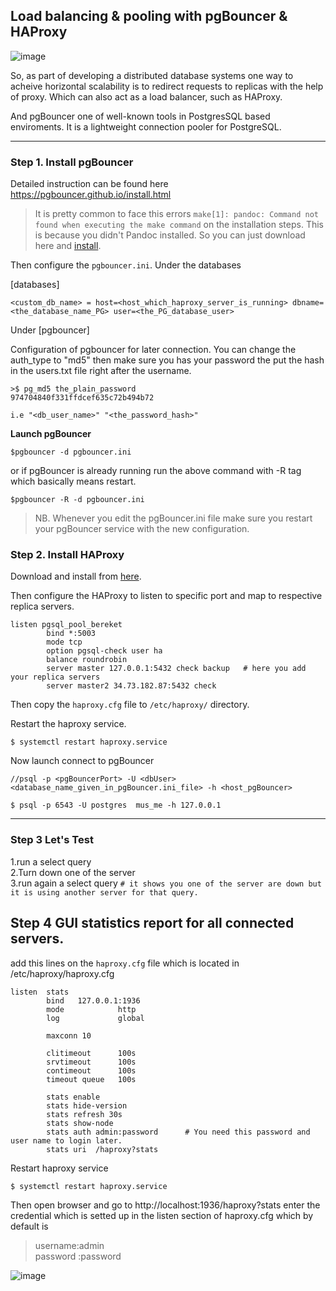 ## Load balancing & pooling with pgBouncer & HAProxy 


![image](https://user-images.githubusercontent.com/19642322/53674836-dad05b80-3ca1-11e9-8a45-d5c9b5b5c59f.png)



So, as part of developing a distributed database systems one way to acheive horizontal scalability is to redirect requests to replicas with the help of proxy. Which can also act as a load balancer, such as HAProxy. 

And pgBouncer one of well-known tools in PostgresSQL based enviroments. It is a lightweight connection pooler for PostgreSQL.


----

### Step 1. Install pgBouncer

Detailed instruction can be found here https://pgbouncer.github.io/install.html 

 > It is pretty common to face this errors `make[1]: pandoc: Command not found when executing the make command` on the installation steps. This is because you didn't Pandoc installed. So you can just download here and  [install](https://github.com/jgm/pandoc/releases/tag/2.6). 

Then configure the `pgbouncer.ini`. Under the databases 

[databases]

`<custom_db_name> = host=<host_which_haproxy_server_is_running> dbname=<the_database_name_PG> user=<the_PG_database_user>`


Under [pgbouncer]

Configuration of pgbouncer for later connection. You can change the auth_type to "md5" then make sure you has your password the put the hash in the users.txt file right after the username.
        
    >$ pg_md5 the_plain_password
    974704840f331ffdcef635c72b494b72

`i.e "<db_user_name>" "<the_password_hash>"`


**Launch pgBouncer**

    $pgbouncer -d pgbouncer.ini

or if pgBouncer is already running run the above command with -R tag which basically means restart.

    $pgbouncer -R -d pgbouncer.ini 

> NB. Whenever you edit the pgBouncer.ini file make sure you restart your pgBouncer service with the new configuration. 




### Step 2. Install HAProxy 

Download and install from [here](https://haproxy.debian.net/).

Then configure the HAProxy to listen to specific port and map to respective replica servers. 

    listen pgsql_pool_bereket 
	    	bind *:5003
            mode tcp
            option pgsql-check user ha
            balance roundrobin
            server master 127.0.0.1:5432 check backup   # here you add your replica servers
            server master2 34.73.182.87:5432 check


Then copy the `haproxy.cfg` file to `/etc/haproxy/` directory.

Restart the haproxy service.

    $ systemctl restart haproxy.service

Now launch connect to pgBouncer

    //psql -p <pgBouncerPort> -U <dbUser>  <database_name_given_in_pgBouncer.ini_file> -h <host_pgBouncer>
    
    $ psql -p 6543 -U postgres  mus_me -h 127.0.0.1 



----

### Step 3 Let's Test

1.run a select query  
2.Turn down one of the server  
3.run again a select query    `# it shows you one of the server are down but it is using another server for that query.` 


## Step 4  GUI statistics report for all connected servers.

add this lines on the `haproxy.cfg` file which is located in /etc/haproxy/haproxy.cfg

    listen  stats
	    	bind   127.0.0.1:1936
            mode            http
            log             global

            maxconn 10

            clitimeout      100s
            srvtimeout      100s
            contimeout      100s
            timeout queue   100s

            stats enable
            stats hide-version
            stats refresh 30s
            stats show-node
            stats auth admin:password      # You need this password and user name to login later.
            stats uri  /haproxy?stats

Restart haproxy service 
        
    $ systemctl restart haproxy.service

Then open browser and go to http://localhost:1936/haproxy?stats enter the credential which is setted up in the listen section of haproxy.cfg which by default is 
>username:admin  
>password :password



![image](https://user-images.githubusercontent.com/19642322/53674798-8a58fe00-3ca1-11e9-9816-7b9422bb385d.png)













